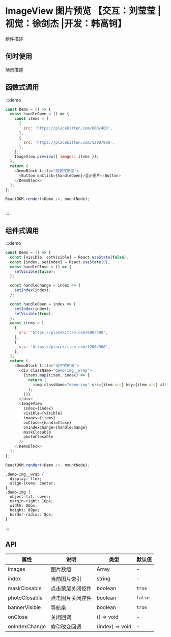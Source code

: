 # ImageView 图片预览 【交互：刘莹莹 |视觉：徐剑杰 |开发：韩高钶】

组件描述

## 何时使用

场景描述

## 函数式调用

:::demo

```js
const Demo = () => {
  const handleOpen = () => {
    const items = [
      {
        src: 'https://placekitten.com/600/400',
      },
      {
        src: 'https://placekitten.com/1200/900',
      },
    ];
    ImageView.preview({ images: items });
  };
  return (
    <DemoBlock title="函数式用法">
      <Button onClick={handleOpen}>显示图片</Button>
    </DemoBlock>
  );
};

ReactDOM.render(<Demo />, mountNode);
```

```less
```

:::

## 组件式调用

:::demo

```js
const Demo = () => {
  const [visible, setVisible] = React.useState(false);
  const [index, setIndex] = React.useState(0);
  const handleClose = () => {
    setVisible(false);
  };

  const handleChange = index => {
    setIndex(index);
  };

  const handleOpen = index => {
    setIndex(index);
    setVisible(true);
  };
  const items = [
    {
      src: 'https://placekitten.com/600/400',
    },
    {
      src: 'https://placekitten.com/1200/900',
    },
  ];
  return (
    <DemoBlock title="组件式用法">
      <div className="demo-img__wrap">
        {items.map((item, index) => {
          return (
            <img className="demo-img" src={item.src} key={item.src} alt="image" onClick={() => handleOpen(index)} />
          );
        })}
      </div>
      <ImageView
        index={index}
        visible={visible}
        images={items}
        onClose={handleClose}
        onIndexChange={handleChange}
        maskClosable
        photoClosable
      />
    </DemoBlock>
  );
};

ReactDOM.render(<Demo />, mountNode);
```

```less
.demo-img__wrap {
  display: flex;
  align-items: center;
}
.demo-img {
  object-fit: cover;
  margin-right: 10px;
  width: 80px;
  height: 80px;
  border-radius: 8px;
}
```

:::

## API

| 属性          | 说明             | 类型            | 默认值  |
| ------------- | ---------------- | --------------- | ------- |
| images        | 图片数组         | Array<Image>    | -       |
| index         | 当前图片索引     | string          | -       |
| maskClosable  | 点击蒙层关闭控件 | boolean         | `true`  |
| photoClosable | 点击图片关闭控件 | boolean         | `false` |
| bannerVisible | 导航条           | boolean         | `true`  |
| onClose       | 关闭回调         | () => void      | -       |
| onIndexChange | 索引改变回调     | (index) => void | -       |
